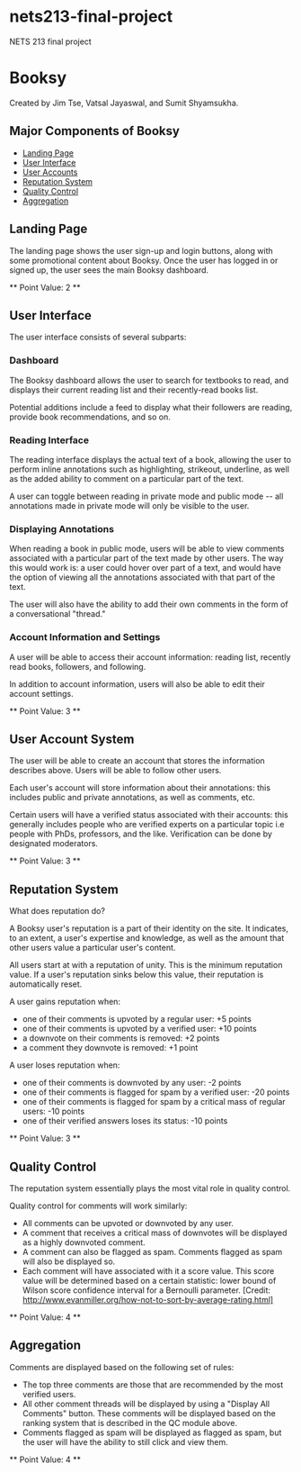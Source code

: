 # nets213-final-project
NETS 213 final project

# Booksy
Created by Jim Tse, Vatsal Jayaswal, and Sumit Shyamsukha.

## Major Components of Booksy

* [Landing Page](#landing-page)
* [User Interface](#user-interface)
* [User Accounts](#user-accounts)
* [Reputation System](#reputation-system)
* [Quality Control](#quality-control)
* [Aggregation](#aggregation)


## Landing Page <a id="landing-page"></a>

The landing page shows the user sign-up and login buttons, along with some promotional content about Booksy. Once the user has logged in or signed up, the user sees the main Booksy dashboard.


** Point Value: 2 **

## User Interface <a id="user-interface"></a>

The user interface consists of several subparts:

### Dashboard

The Booksy dashboard allows the user to search for textbooks to read, and displays their current reading list and their recently-read books list.

Potential additions include a feed to display what their followers are reading, provide book recommendations, and so on.

### Reading Interface

The reading interface displays the actual text of a book, allowing the user to perform inline annotations such as highlighting, strikeout, underline, as well as the added ability to comment on a particular part of the text.

A user can toggle between reading in private mode and public mode -- all annotations made in private mode will only be visible to the user.

### Displaying Annotations

When reading a book in public mode, users will be able to view comments associated with a particular part of the text made by other users. The way this would work is: a user could hover over part of a text, and would have the option of viewing all the annotations associated with that part of the text.

The user will also have the ability to add their own comments in the form of a conversational "thread."

### Account Information and Settings

A user will be able to access their account information: reading list, recently read books, followers, and following.

In addition to account information, users will also be able to edit their account settings.

** Point Value: 3 **

## User Account System <a id="user-accounts"></a>

The user will be able to create an account that stores the information describes above. Users will be able to follow other users.

Each user's account will store information about their annotations: this includes public and private annotations, as well as comments, etc.

Certain users will have a verified status associated with their accounts: this generally includes people who are verified experts on a particular topic i.e people with PhDs, professors, and the like. Verification can be done by designated moderators.

** Point Value: 3 **

## Reputation System <a id="reputation-system"></a>

What does reputation do?

A Booksy user's reputation is a part of their identity on the site. It indicates, to an extent, a user's expertise and knowledge, as well as the amount that other users value a particular user's content.

All users start at with a reputation of unity. This is the minimum reputation value. If a user's reputation sinks below this value, their reputation is automatically reset.

A user gains reputation when:

* one of their comments is upvoted by a regular user: +5 points
* one of their comments is upvoted by a verified user: +10 points
* a downvote on their comments is removed: +2 points
* a comment they downvote is removed: +1 point

A user loses reputation when:

* one of their comments is downvoted by any user: -2 points
* one of their comments is flagged for spam by a verified user: -20 points
* one of their comments is flagged for spam by a critical mass of regular users: -10 points
* one of their verified answers loses its status: -10 points

** Point Value: 3 **

## Quality Control <a id="quality-control"></a>

The reputation system essentially plays the most vital role in quality control.

Quality control for comments will work similarly:

* All comments can be upvoted or downvoted by any user.
* A comment that receives a critical mass of downvotes will be displayed as a highly downvoted comment.
* A comment can also be flagged as spam. Comments flagged as spam will also be displayed so.
* Each comment will have associated with it a score value. This score value will be determined based on a certain statistic: lower bound of Wilson score confidence interval for a Bernoulli parameter. [Credit: http://www.evanmiller.org/how-not-to-sort-by-average-rating.html]

** Point Value: 4 **

## Aggregation <a id="aggregation"></a>

Comments are displayed based on the following set of rules:
* The top three comments are those that are recommended by the most verified users.
* All other comment threads will be displayed by using a "Display All Comments" button. These comments will be displayed based on the ranking system that is described in the QC module above.
* Comments flagged as spam will be displayed as flagged as spam, but the user will have the ability to still click and view them.

** Point Value: 4 **

